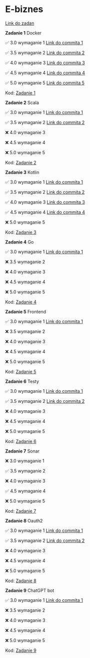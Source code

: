 # E-biznes

[Link do zadan](https://github.com/kprzystalski/ebiznes24)

**Zadanie 1** Docker

:white_check_mark: 3.0 wymaganie 1 [Link do commita 1](https://github.com/wmakoss/E-biznes/commit/19ac44dcdf54f77e7cbd244082d75f4d9da0fb73)

:white_check_mark: 3.5 wymaganie 2 [Link do commita 2](https://github.com/wmakoss/E-biznes/commit/24cfdaa876c69ea50f37faf378f16281bfe2fc11)

:white_check_mark: 4.0 wymaganie 3 [Link do commita 3](https://github.com/wmakoss/E-biznes/commit/cf4d32611fc3306d2aa92ec5426e4accd6f3d245)

:white_check_mark: 4.5 wymaganie 4 [Link do commita 4](https://github.com/wmakoss/E-biznes/commit/78c7b163fb9b3fce6720543308014f679eebe57b)

:white_check_mark: 5.0 wymaganie 5 [Link do commita 5](https://github.com/wmakoss/E-biznes/commit/f52e25ee396476b1ac727e751252056a9233c620)


Kod: [Zadanie 1](https://github.com/wmakoss/E-biznes/tree/main/zadanie%201)

**Zadanie 2** Scala

:white_check_mark: 3.0 wymaganie 1 [Link do commita 1](https://github.com/wmakoss/E-biznes/commit/e1098662dd454d971598dc5f18ac49969f5e6f12)

:white_check_mark: 3.5 wymaganie 2 [Link do commita 2](https://github.com/wmakoss/E-biznes/commit/e1098662dd454d971598dc5f18ac49969f5e6f12)

:x: 4.0 wymaganie 3 

:x: 4.5 wymaganie 4 

:x: 5.0 wymaganie 5 


Kod: [Zadanie 2](https://github.com/wmakoss/E-biznes/tree/main/zadanie%202)

**Zadanie 3** Kotlin

:white_check_mark: 3.0 wymaganie 1 [Link do commita 1](https://github.com/wmakoss/E-biznes/commit/c034b7eef64197e724301b30468b06073fa0e9a4)

:white_check_mark: 3.5 wymaganie 2 [Link do commita 2](https://github.com/wmakoss/E-biznes/commit/c034b7eef64197e724301b30468b06073fa0e9a4)

:white_check_mark: 4.0 wymaganie 3 [Link do commita 3](https://github.com/wmakoss/E-biznes/commit/c034b7eef64197e724301b30468b06073fa0e9a4)

:white_check_mark: 4.5 wymaganie 4 [Link do commita 4](https://github.com/wmakoss/E-biznes/commit/c034b7eef64197e724301b30468b06073fa0e9a4)

:x: 5.0 wymaganie 5 


Kod: [Zadanie 3](https://github.com/wmakoss/E-biznes/tree/main/zadanie%203)

**Zadanie 4** Go

:white_check_mark: 3.0 wymaganie 1 [Link do commita 1](https://github.com/wmakoss/E-biznes/commit/b0b4c6ffe47f5533121fdaabca8f4fbdebd20f51)

:x: 3.5 wymaganie 2 

:x: 4.0 wymaganie 3 

:x: 4.5 wymaganie 4 

:x: 5.0 wymaganie 5 


Kod: [Zadanie 4](https://github.com/wmakoss/E-biznes/tree/main/zadanie%204)

**Zadanie 5** Frontend

:white_check_mark: 3.0 wymaganie 1 [Link do commita 1](https://github.com/wmakoss/E-biznes/commit/83a1d51ec7b2421e86f6d03183dfe5af61247f4c)

:x: 3.5 wymaganie 2 

:x: 4.0 wymaganie 3 

:x: 4.5 wymaganie 4 

:x: 5.0 wymaganie 5 


Kod: [Zadanie 5](https://github.com/wmakoss/E-biznes/tree/main/zadanie%205)

**Zadanie 6** Testy

:white_check_mark: 3.0 wymaganie 1 [Link do commita 1](https://github.com/wmakoss/E-biznes/commit/1cf5174bc44871f0849557131e3fba764d72520f)

:white_check_mark: 3.5 wymaganie 2 [Link do commita 2](https://github.com/wmakoss/E-biznes/commit/1cf5174bc44871f0849557131e3fba764d72520f)

:x: 4.0 wymaganie 3 

:x: 4.5 wymaganie 4 

:x: 5.0 wymaganie 5 


Kod: [Zadanie 6](https://github.com/wmakoss/E-biznes/tree/main/zadanie%206)

**Zadanie 7** Sonar

:x: 3.0 wymaganie 1

:white_check_mark: 3.5 wymaganie 2 

:x: 4.0 wymaganie 3 

:white_check_mark: 4.5 wymaganie 4 

:x: 5.0 wymaganie 5 


Kod: [Zadanie 7](https://github.com/wmakoss/SonarCloudTest)

**Zadanie 8** Oauth2

:white_check_mark: 3.0 wymaganie 1 [Link do commita 1](https://github.com/wmakoss/E-biznes/commit/e34318e6e60d952a0c36b1b886e29cd08085a1dd)

:white_check_mark: 3.5 wymaganie 2 [Link do commita 2](https://github.com/wmakoss/E-biznes/commit/e34318e6e60d952a0c36b1b886e29cd08085a1dd)

:x: 4.0 wymaganie 3 

:x: 4.5 wymaganie 4 

:x: 5.0 wymaganie 5 


Kod: [Zadanie 8](https://github.com/wmakoss/E-biznes/tree/main/zadanie%208)

**Zadanie 9** ChatGPT bot

:white_check_mark: 3.0 wymaganie 1 [Link do commita 1](https://github.com/wmakoss/E-biznes/commit/d8fe55059efadc15a58ab3bced71a6b7ba86f1ed)

:x: 3.5 wymaganie 2 

:x: 4.0 wymaganie 3 

:x: 4.5 wymaganie 4 

:x: 5.0 wymaganie 5 


Kod: [Zadanie 9](https://github.com/wmakoss/E-biznes/tree/main/zadanie%209)
